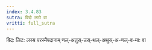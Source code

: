 ```yaml
---
index: 3.4.83
sutra: विदो लटो वा
vritti: full_sutra
---
```


विद: लिट: लस्य परस्मैपदानाम् णल्-अतुस्-उस्-थल्-अथुस्-अ-णल्-व-मा: वा 